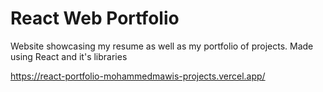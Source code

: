 # React Web Portfolio

Website showcasing my resume as well as my portfolio of projects. Made using React and it's libraries

https://react-portfolio-mohammedmawis-projects.vercel.app/
